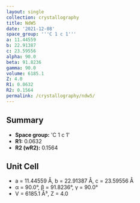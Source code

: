 ```yaml
---
layout: single
collection: crystallography
title: NdW5
date: '2021-12-08'
space_group: '''C 1 c 1'''
a: 11.44559
b: 22.91387
c: 23.59556
alpha: 90.0
beta: 91.8236
gamma: 90.0
volume: 6185.1
Z: 4.0
R1: 0.0632
R2: 0.1564
permalink: /crystallography/ndw5/
---
```


## Summary

- **Space group:** 'C 1 c 1'
- **R1:** 0.0632
- **R2 (wR2):** 0.1564

## Unit Cell
- a = 11.44559 Å, b = 22.91387 Å, c = 23.59556 Å
- α = 90.0°, β = 91.8236°, γ = 90.0°
- V = 6185.1 Å³, Z = 4.0
